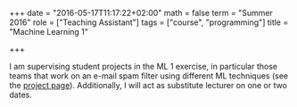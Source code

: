 +++
date = "2016-05-17T11:17:22+02:00"
math = false
term = "Summer 2016"
role = ["Teaching Assistant"]
tags = ["course", "programming"]
title = "Machine Learning 1"

+++

I am supervising student projects in the ML 1 exercise, in particular those teams that work on an e-mail spam filter using different ML techniques (see the [project page](../../../project/spam-filter)). Additionally, I will act as substitute lecturer on one or two dates.
